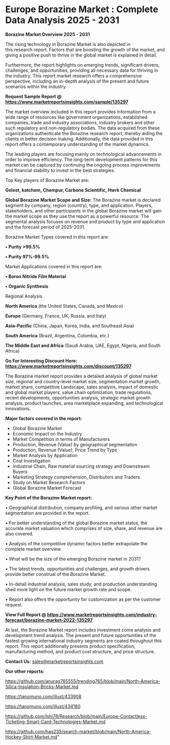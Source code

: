 # Europe Borazine Market : Complete Data Analysis 2025 - 2031

<Strong> Borazine Market Overview 2025 - 2031</strong>

The rising technology in Borazine Market is also depicted in this research report. Factors that are boosting the growth of the market, and giving a positive push to thrive in the global market is explained in detail.

Furthermore, the report highlights on emerging trends, significant drivers, challenges, and opportunities, providing all necessary data for thriving in the industry. This report market research offers a comprehensive perspective, including an in-depth analysis of the present and future scenarios within the industry.

<strong>Request Sample Report @ <a href=https://www.marketreportsinsights.com/sample/135297>https://www.marketreportsinsights.com/sample/135297</a></strong>

The market overview included in this report provides information from a wide range of resources like government organizations, established companies, trade and industry associations, industry brokers and other such regulatory and non-regulatory bodies. The data acquired from these organizations authenticate the Borazine research report, thereby aiding the clients in better decision making. Additionally, the data provided in this report offers a contemporary understanding of the market dynamics.

The leading players are focusing mainly on technological advancements in order to improve efficiency. The long-term development patterns for this market can be captured by continuing the ongoing process improvements and financial stability to invest in the best strategies.

Top Key players of Borazine Market are:

<strong>Gelest, katchem, Chempur, Carbone Scientific, Hwrk Chemical</strong>

<strong><b>Global Borazine Market Scope and Size:</b></strong>
The Borazine market is declared segment by company, region (country), type, and application. Players, stakeholders, and other participants in the global Borazine market will gain the market scope as they use the report as a powerful resource. The segmental analysis focuses on revenue and product by type and application and the forecast period of 2025-2031.

Borazine Market Types covered in this report are:

<strong>• Purity >99.5%

• Purity 97%-99.5%</strong>

Market Applications covered in this report are:

<strong>• Boron Nitride Film Material

• Organic Synthesis</strong> 

Regional Analysis

<strong>North America</strong> (the United States, Canada, and Mexico)

<strong>Europe</strong> (Germany, France, UK, Russia, and Italy)

<strong>Asia-Pacific</strong> (China, Japan, Korea, India, and Southeast Asia)

<strong>South America</strong> (Brazil, Argentina, Colombia, etc.)

<strong>The Middle East and Africa</strong> (Saudi Arabia, UAE, Egypt, Nigeria, and South Africa)

<strong>Go For Interesting Discount Here: <a href=https://www.marketreportsinsights.com/discount/135297>https://www.marketreportsinsights.com/discount/135297</a></strong>

The Borazine market report provides a detailed analysis of global market size, regional and country-level market size, segmentation market growth, market share, competitive Landscape, sales analysis, impact of domestic and global market players, value chain optimization, trade regulations, recent developments, opportunities analysis, strategic market growth analysis, product launches, area marketplace expanding, and technological innovations.

<strong><b>Major factors covered in the report:</b></strong>
<ul>
  <li>Global Borazine Market </li>
  <li>Economic Impact on the Industry</li>
  <li>Market Competition in terms of Manufacturers</li>
  <li>Production, Revenue (Value) by geographical segmentation</li>
  <li>Production, Revenue (Value), Price Trend by Type</li>
  <li>Market Analysis by Application</li>
  <li>Cost Investigation</li>
  <li>Industrial Chain, Raw material sourcing strategy and Downstream Buyers</li>
  <li>Marketing Strategy comprehension, Distributors and Traders</li>
  <li>Study on Market Research Factors</li>
  <li>Global Borazine Market Forecast</li>
</ul>

<strong><b>Key Point of the Borazine Market report:</b></strong>

• Geographical distribution, company profiling, and various other market segmentation are provided in the report.

• For better understanding of the global Borazine market status, the accurate market valuation which comprises of size, share, and revenue are also covered.

• Analysis of the competitive dynamic factors better extrapolate the complete market overview

• What will be the size of the emerging Borazine market in 2031?

• The latest trends, opportunities and challenges, and growth drivers provide better construal of the Borazine Market.

• In-detail industrial analysis, sales study, and production understanding shed more light on the future market growth rate and scope.

• Report also offers the opportunity for customization as per the customer request.

<strong><b>View Full Report @ <a href=https://www.marketreportsinsights.com/industry-forecast/borazine-market-2022-135297>https://www.marketreportsinsights.com/industry-forecast/borazine-market-2022-135297</a></b></strong>


At last, the Borazine Market report includes investment come analysis and development trend analysis. The present and future opportunities of the fastest growing international industry segments are coated throughout this report. This report additionally presents product specification, manufacturing method, and product cost structure, and price structure.

<strong>Contact Us:</strong>
sales@marketreportsinsights.com

<strong>Our other reports:</strong>

<a href=https://github.com/anurag765555/trending765/blob/main/North-America-Silica-Insulation-Bricks-Market.md>https://github.com/anurag765555/trending765/blob/main/North-America-Silica-Insulation-Bricks-Market.md</a>

<a href=https://tanomuno.com/illust/433908>https://tanomuno.com/illust/433908</a>

<a href=https://tanomuno.com/illust/434180>https://tanomuno.com/illust/434180</a>

<a href=https://github.com/Ishi78/Research/blob/main/Europe-Contactless-Ticketing-Smart-Card-Technologies-Market.md>https://github.com/Ishi78/Research/blob/main/Europe-Contactless-Ticketing-Smart-Card-Technologies-Market.md</a>

<a href=https://github.com/haq235/search-market/blob/main/North-America-Hockey-Shirt-Market.md>https://github.com/haq235/search-market/blob/main/North-America-Hockey-Shirt-Market.md</a>"
